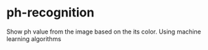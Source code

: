# ph-recognition
Show ph value from the image based on the its color. Using machine learning algorithms
